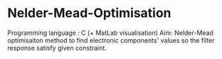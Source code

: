 # Nelder-Mead-Optimisation

Programming language : C (+ MatLab visualisation)
Aim: Nelder-Mead optimisaiton method to find electronic components' values so the filter response satisfy given constraint.
